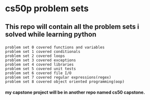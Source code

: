 # cs50p problem sets
##  This repo will contain all the problem sets i solved while learning python 
### 
    problem set 0 covered functions and variables
    problem set 1 covered conditionals
    problem set 2 covered loops
    problem set 3 covered exceptions
    problem set 4 covered libraries
    problem set 5 covered unit tests
    problem set 6 covered file I/O
    problem set 7 covered regular expressions(regex)
    problem set 8 covered object oriented programming(oop)
#### my capstone project will be in another repo named cs50 capstone.    
